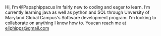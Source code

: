 Hi, I’m @Papaphippacus
Im fairly new to coding and eager to learn. 
I’m currently learning java as well as python and SQL through Unversity
of Maryland Global Campus's Software development program.
I’m looking to collaborate on anything I know how to.
Youcan reach me at eliphipps@gmail.com 

<!---
Papaphippacus/Papaphippacus is a ✨ special ✨ repository because its `README.md` (this file) appears on your GitHub profile.
You can click the Preview link to take a look at your changes.
--->
